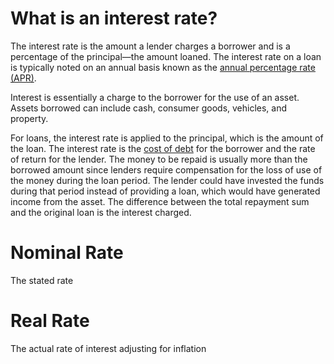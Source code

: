 # What is an interest rate?
The interest rate is the amount a lender charges a borrower and is a percentage of the principal—the amount loaned. The interest rate on a loan is typically noted on an annual basis known as the [annual percentage rate (APR)](https://www.investopedia.com/terms/a/apr.asp).

Interest is essentially a charge to the borrower for the use of an asset. Assets borrowed can include cash, consumer goods, vehicles, and property.

For loans, the interest rate is applied to the principal, which is the amount of the loan. The interest rate is the [cost of debt](https://www.investopedia.com/terms/c/costofdebt.asp) for the borrower and the rate of return for the lender. The money to be repaid is usually more than the borrowed amount since lenders require compensation for the loss of use of the money during the loan period. The lender could have invested the funds during that period instead of providing a loan, which would have generated income from the asset. The difference between the total repayment sum and the original loan is the interest charged.

# Nominal Rate
The stated rate

# Real Rate
The actual rate of interest adjusting for inflation